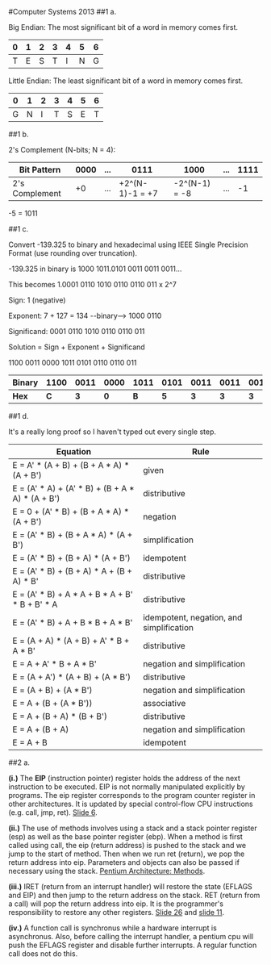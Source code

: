 #Computer Systems 2013
##1 a.

Big Endian: The most significant bit of a word in memory comes first.

| 0 | 1 | 2 | 3 | 4 | 5 | 6 |
|---|---|---|---|---|---|---|
| T | E | S | T | I | N | G |


Little Endian: The least significant bit of a word in memory comes first.

| 0 | 1 | 2 | 3 | 4 | 5 | 6 |
|---|---|---|---|---|---|---|
| G | N | I | T | S | E | T |

##1 b.

2's Complement (N-bits; N = 4):

| Bit Pattern    | 0000 | ... | 0111            | 1000          | ... | 1111 |
|----------------|------|-----|-----------------|---------------|-----|------|
| 2's Complement | +0   | ... | +2^(N-1)-1 = +7 | -2^(N-1) = -8 | ... | -1   |

-5 = 1011

##1 c.

Convert -139.325 to binary and hexadecimal using IEEE Single Precision Format (use rounding over truncation).

-139.325 in binary is 1000 1011.0101 0011 0011 0011...

This becomes 1.0001 0110 1010 0110 0110 011 x 2^7

Sign: 1 (negative)

Exponent: 7 + 127 = 134 --binary--> 1000 0110

Significand: 0001 0110 1010 0110 0110 011

Solution = Sign + Exponent + Significand

1100 0011 0000 1011 0101 0110 0110 011

Binary | 1100 | 0011 | 0000 | 1011 | 0101 | 0011 | 0011 | 0011
-------|------|------|------|------|------|------|------|-----
**Hex**    | **C**    | **3**    |  **0**   | **B**   |   **5**  |  **3**   |  **3**   | **3**


##1 d.

It's a really long proof so I haven't typed out every single step.

Equation | Rule
-------- | ---------
E = A' \* (A + B) + (B + A \* A) \* (A + B') | given
E = (A' \* A) + (A' \* B) + (B + A \* A) \* (A + B') | distributive
E = 0 + (A' \* B) + (B + A \* A) \* (A + B') | negation
E = (A' \* B) + (B + A \* A) \* (A + B') | simplification
E = (A' \* B) + (B + A) \* (A + B') | idempotent
E = (A' \* B) + (B + A) \* A + (B + A) \* B' | distributive
E = (A' \* B) + A \* A + B \* A + B' \* B + B' \* A | distributive
E = (A' \* B) + A + B \* B + A \* B' | idempotent, negation, and simplification
E = (A + A) \* (A + B) + A' \* B + A \* B' | distributive
E = A + A' \* B + A \* B' | negation and simplification
E = (A + A') \* (A + B) + (A \* B') | distributive
E = (A + B) + (A \* B') | negation and simplification
E = A + (B + (A \* B')) | associative
E = A + (B + A) \* (B + B') | distributive
E = A + (B + A) | negation and simplification
E = A + B | idempotent

##2 a.

**(i.)** The **EIP** (instruction pointer) register holds the address of the next instruction to be executed.  EIP is not normally manipulated explicitly by programs.  The eip register corresponds to the program counter register in other architectures.  It is updated by special control-flow CPU instructions (e.g. call, jmp, ret).  [Slide 6](http://www.commsp.ee.ic.ac.uk/~kkleung/Computer_Systems_2015/5_Pentium1-2.ppt).

**(ii.)** The use of methods involves using a stack and a stack pointer register (esp) as well as the base pointer register (ebp). When a method is first called using call, the eip (return address) is pushed to the stack and we jump to the start of method. Then when we run ret (return), we pop the return address into eip. Parameters and objects can also be passed if necessary using the stack. [Pentium Architecture: Methods](http://www.commsp.ee.ic.ac.uk/~kkleung/Computer_Systems_2015/7_Pentium4-5.ppt).

**(iii.)** IRET (return from an interrupt handler) will restore the state (EFLAGS and EIP) and then jump to the return address on the stack. RET (return from a call) will pop the return address into eip. It is the programmer's responsibility to restore any other registers. [Slide 26](http://www.commsp.ee.ic.ac.uk/~kkleung/Computer_Systems_2015/8_Slides_IO.PPT) and [slide 11](http://www.commsp.ee.ic.ac.uk/~kkleung/Computer_Systems_2015/7_Pentium4-5.ppt).

**(iv.)** A function call is synchronus while a hardware interrupt is asynchronus.  Also, before calling the interrupt handler, a pentium cpu will push the EFLAGS register and disable further interrupts.  A regular function call does not do this.
